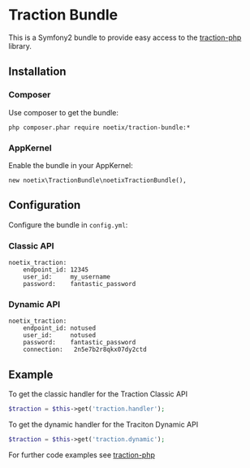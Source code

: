# Traction Bundle

This is a Symfony2 bundle to provide easy access to the [traction-php][1] library.

## Installation

### Composer

Use composer to get the bundle:

    php composer.phar require noetix/traction-bundle:*

### AppKernel

Enable the bundle in your AppKernel:

    new noetix\TractionBundle\noetixTractionBundle(),

## Configuration

Configure the bundle in `config.yml`:

### Classic API

    noetix_traction:
        endpoint_id: 12345
        user_id:     my_username
        password:    fantastic_password
        
### Dynamic API

    noetix_traction:
        endpoint_id: notused
        user_id:     notused
        password:    fantastic_password
        connection:	  2n5e7b2r8qkx07dy2ctd

        
## Example

To get the classic handler for the Traction Classic API

```php
$traction = $this->get('traction.handler');
```

To get the dynamic handler for the Traciton Dynamic API

```php
$traction = $this->get('traction.dynamic');
```

For further code examples see [traction-php][1]

[1]: https://github.com/noetix/traction-php
